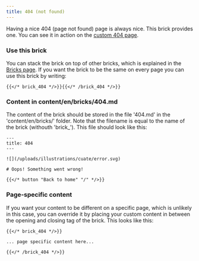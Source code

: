 ```yaml
---
title: 404 (not found)
---
```


Having a nice 404 (page not found) page is always nice. This brick provides one. You can see it in action on the [custom 404 page](/404/).

### Use this brick

You can stack the brick on top of other bricks, which is explained in the [Bricks page](/docs/bricks/). If you want the brick to be the same on every page you can use this brick by writing:

```
{{</* brick_404 */>}}{{</* /brick_404 */>}}
```

<!--{{< brick_404 >}}{{< /brick_404 >}}-->

### Content in content/en/bricks/404.md

The content of the brick should be stored in the file '404.md' in the 'content/en/bricks/' folder. Note that the filename is equal to the name of the brick (withouth 'brick_'). This file should look like this:

```
---
title: 404
---

![](/uploads/illustrations/cuate/error.svg)

# Oops! Something went wrong!

{{</* button "Back to home" "/" */>}}
```

### Page-specific content 

If you want your content to be different on a specific page, which is unlikely in this case, you can override it by placing your custom content in between the opening and closing tag of the brick. This looks like this:


```
{{</* brick_404 */>}}

... page specific content here...

{{</* /brick_404 */>}}
```
